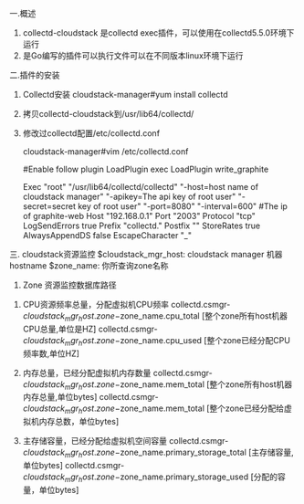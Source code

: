 一.概述
1. collectd-cloudstack 是collectd exec插件，可以使用在collectd5.5.0环境下运行
2. 是Go编写的插件可以执行文件可以在不同版本linux环境下运行

二.插件的安装

1. Collectd安装
	cloudstack-manager#yum install collectd
  
2. 拷贝collectd-cloudstack到/usr/lib64/collectd/
  
3. 修改过collectd配置/etc/collectd.conf
    
     cloudstack-manager#vim /etc/collectd.conf

     #Enable follow plugin
     LoadPlugin exec
     LoadPlugin write_graphite
 
    
	<Plugin exec>
      Exec "root" "/usr/lib64/collectd/collectd" "-host=host name of cloudstack manager" "-apikey=The api key of root user" "-secret=secret key of root user" "-port=8080" "-interval=600" 
	</Plugin>

	<Plugin write_graphite>
    <Node "graphing">
        #The ip of graphite-web
        Host "192.168.0.1"
        Port "2003"
        Protocol "tcp"
        LogSendErrors true
        Prefix "collectd."
        Postfix ""
        StoreRates true
        AlwaysAppendDS false
        EscapeCharacter "_"
    </Node>
   </Plugin>

三. cloudstack资源监控
$cloudstack_mgr_host: cloudstack manager 机器hostname
$zone_name: 你所查询zone名称

1. Zone 资源监控数据库路径
1) CPU资源频率总量，分配虚拟机CPU频率
	collectd.csmgr-$cloudstack_mgr_host.zone-$zone_name.cpu_total [整个zone所有host机器CPU总量,单位是HZ]
	collectd.csmgr-$cloudstack_mgr_host.zone-$zone_name.cpu_used  [整个zone已经分配CPU频率数,单位HZ]	

2) 内存总量，已经分配虚拟机内存数量
	collectd.csmgr-$cloudstack_mgr_host.zone-$zone_name.mem_total [整个zone所有host机器内存总量,单位bytes]
	collectd.csmgr-$cloudstack_mgr_host.zone-$zone_name.mem_total [整个zone已经分配给虚拟机内存总数，单位bytes]

3) 主存储容量，已经分配给虚拟机空间容量
	collectd.csmgr-$cloudstack_mgr_host.zone-$zone_name.primary_storage_total [主存储容量,单位bytes]
	collectd.csmgr-$cloudstack_mgr_host.zone-$zone_name.primary_storage_used [分配的容量，单位bytes]

